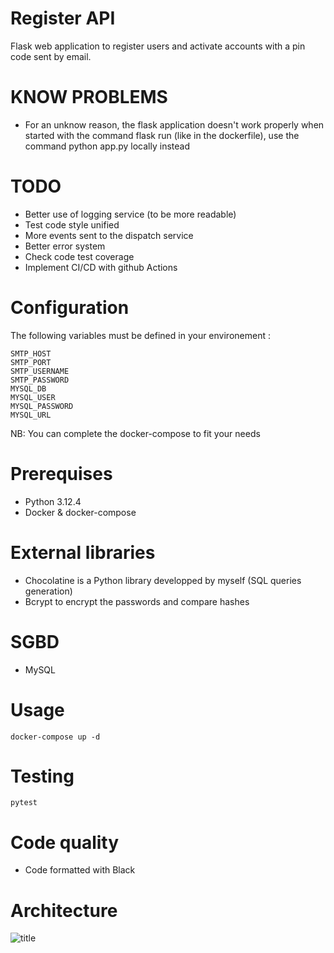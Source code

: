 # Register API

Flask web application to register users and activate accounts with a pin code sent by email.

# KNOW PROBLEMS

- For an unknow reason, the flask application doesn't work properly when started with the command flask run (like in the dockerfile), use the command python app.py locally instead

# TODO

- Better use of logging service (to be more readable)
- Test code style unified
- More events sent to the dispatch service
- Better error system
- Check code test coverage
- Implement CI/CD with github Actions

# Configuration

The following variables must be defined in your environement :

    SMTP_HOST
    SMTP_PORT
    SMTP_USERNAME
    SMTP_PASSWORD
    MYSQL_DB
    MYSQL_USER
    MYSQL_PASSWORD
    MYSQL_URL

NB: You can complete the docker-compose to fit your needs

# Prerequises

- Python 3.12.4
- Docker & docker-compose

# External libraries

- Chocolatine is a Python library developped by myself (SQL queries generation)
- Bcrypt to encrypt the passwords and compare hashes

# SGBD

- MySQL

# Usage

```docker-compose up -d```

# Testing

```pytest```

# Code quality

- Code formatted with Black

# Architecture

![title](architecture_diagram.png)
